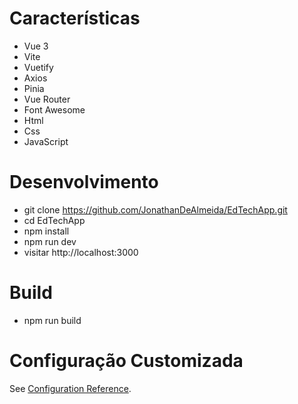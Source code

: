 # Características

- Vue 3
- Vite
- Vuetify
- Axios
- Pinia
- Vue Router
- Font Awesome
- Html
- Css
- JavaScript

# Desenvolvimento

- git clone https://github.com/JonathanDeAlmeida/EdTechApp.git
- cd EdTechApp
- npm install
- npm run dev
- visitar http://localhost:3000

# Build
- npm run build

# Configuração Customizada

See [Configuration Reference](https://vitejs.dev/config/).
